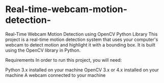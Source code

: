 # Real-time-webcam-motion-detection-
Real-Time Webcam Motion Detection using OpenCV Python Library
This project is a real-time motion detection system that uses your computer's webcam to detect motion and highlight it with a bounding box. It is built using the OpenCV library in Python.

Requirements
In order to run this project, you will need:

Python 3.x installed on your machine
OpenCV 3.x or 4.x installed on your machine
A webcam connected to your machine
